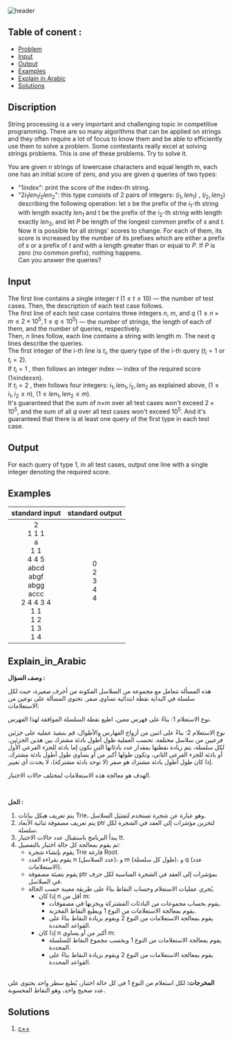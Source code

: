    ![header](https://capsule-render.vercel.app/api?type=waving&color=454545&height=300&section=header&text=I.%20SaudiCPC%20Fund&descAlignY=51&descAlign=62)

## Table of conent :
   * [Problem](#Discription)
   * [Input](#Input)
   * [Output](#Output)
   * [Examples](#Examples)
   * [Explain in Arabic](#Explain_in_Arabic)
   * [Solutions](#Solutions)


## Discription
String processing is a very important and challenging topic in competitive programming. There are so many algorithms that can be applied on strings and they often require a lot of focus to know them and be able to efficiently use them to solve a problem. Some contestants really excel at solving strings problems. This is one of these problems. Try to solve it.<br>

You are given n strings of lowercase characters and equal length m, each one has an initial score of zero, and you are given $q$ queries of two types:	<br>
   - "$1 index$": print the score of the index-th string.<br>
   - "$2 i_1 len_1 i_2 len_2$": this type consists of 2 pairs of integers: ($i_1,len_1$) , ($i_2,len_2$) describing the following operation: let $s$ be the prefix of the $i_1$-th string with length exactly $len_1$ and t be the prefix of the $i_2$-th string with length exactly $len_2$, and let $P$ be length of the longest common prefix of $s$ and $t$. Now it is possible for all strings' scores to change. For each of them, its score is increased by the number of its prefixes which are either a prefix of $s$ or a prefix of $t$ and with a length greater than or equal to $P$. If $P$ is zero (no common prefix), nothing happens.<br>
Can you answer the queries?

## Input
The first line contains a single integer $t$ $(1≤t≤10)$ — the number of test cases.
Then, the description of each test case follows.<br>
The first line of each test case contains three integers $n$, $m$, and $q$ $(1≤n×m≤2×10^5,1≤q≤10^5)$ — the number of strings, the length of each of them, and the number of queries, respectively.<br>
Then, $n$ lines follow, each line contains a string with length $m$.
The next $q$ lines describe the queries.<br>
The first integer of the i-th line is  $t_i$, the query type of the i-th query ($t_i=1$ or $t_i=2$).<br>
If $t_i=1$ , then follows an integer index — index of the required score (1≤index≤n).<br>
If $t_i=2$ , then follows four integers: $i_1,len_1,i_2,len_2$ as explained above, $(1≤i_1,i_2≤n)$, $(1≤len_1, len_2≤m)$.<br>
It's guaranteed that the sum of n×m over all test cases won't exceed $2×10^5$, and the sum of all $q$ over all test cases won't exceed $10^5$. And it's guaranteed that there is at least one query of the first type in each test case.


## Output
For each query of type 1, in all test cases, output one line with a single integer denoting the required score.


## Examples
|standard input|standard output|
|:---:|:---:|
|2<br>1 1 1<br>a<br>1 1<br>4 4 5<br>abcd<br>abgf<br>abgg<br>accc<br>2 4 4 3 4<br>1 1<br>1 2<br>1 3<br>1 4| 0<br>2<br>3<br>4<br>4 |


## Explain_in_Arabic
**وصف السؤال :**

هذه المسألة تتعامل مع مجموعة من السلاسل المكونة من أحرف صغيرة، حيث لكل سلسلة في البداية نقطة ابتدائية تساوي صفر. تحتوي المسألة على نوعين من الاستعلامات:<br>

نوع الاستعلام 1: بناءً على فهرس معين، اطبع نقطة السلسلة الموافقة لهذا الفهرس.<br>

نوع الاستعلام 2: بناءً على اثنين من أزواج الفهارس والأطوال، قم بتنفيذ عملية على جزئين فرعيين من سلاسل مختلفة. تحسب العملية طول أطول بادئة مشترك بين هذين الجزئين. لكل سلسلة، يتم زيادة نقطتها بمقدار عدد بادئاتها التي تكون إما بادئة للجزء الفرعي الأول أو بادئة للجزء الفرعي الثاني، وتكون طولها أكبر من أو يساوي طول أطول بادئة مشترك. إذا كان طول أطول بادئة مشترك هو صفر (لا توجد بادئة مشتركة)، لا يحدث أي تغيير.<br>

الهدف هو معالجة هذه الاستعلامات لمختلف حالات الاختبار.

<br>

**الحل :** 

1. يتم تعريف هيكل بيانات Trie، وهو عبارة عن شجرة تستخدم لتمثيل السلاسل. 
2. يتم تعريف مصفوفة ثنائية الأبعاد ptr لتخزين مؤشرات إلى العقد في الشجرة لكل سلسلة.
3. يبدأ البرنامج باستقبال عدد حالات الاختبار tt.
4. ثم يقوم بمعالجة كل حالة اختبار بالتفصيل:
    - يقوم بإنشاء شجرة Trie فارغة Root.
    - يقوم بقراءة العدد n (عدد السلاسل)، و m (طول كل سلسلة)، و q (عدد الاستعلامات).
    - يقوم بتعبئة مصفوفة ptr بمؤشرات إلى العقد في الشجرة المناسبة لكل حرف في السلاسل.
    - يُجري عمليات الاستعلام وحساب النقاط بناءً على طريقة معينة حسب الحالة.
        - إذا كان n أقل من m:
            * يقوم بحساب مجموعات من البادئات المشتركة ويخزنها في مصفوفات.
            * يقوم بمعالجة الاستعلامات من النوع 1 ويطبع النقاط المخزنة.
            * يقوم بمعالجة الاستعلامات من النوع 2 ويقوم بزيادة النقاط بناءً على القواعد المحددة.
        - إذا كان n أكبر من أو يساوي m:
            * يقوم بمعالجة الاستعلامات من النوع 1 ويحسب مجموع النقاط للسلسلة المحددة.
            * يقوم بمعالجة الاستعلامات من النوع 2 ويقوم بزيادة النقاط بناءً على القواعد المحددة.
            <br>
**المخرجات:** لكل استعلام من النوع 1 في كل حالة اختبار، يُطبع سطر واحد يحتوي على عدد صحيح واحد، وهو النقاط المحسوبة.


## Solutions
  <ol type="1">
      	<li><a href="https://github.com/FatimaALzahrani/BUCPC/blob/main/I/I.cpp">c++</a></li>
        <!-- <li><a href="https://github.com/FatimaALzahrani/BUCPC/blob/main/I/I.java">java</a></li>
        <li><a href="https://github.com/FatimaALzahrani/BUCPC/blob/main/I/I.py">python</a></li> -->
      </ol>
